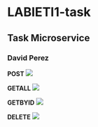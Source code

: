 # LABIETI1-task


## Task Microservice
### David Perez

**POST**
![](https://github.com/DavidPZ666/LABIETI1-task/blob/master/img/postman%20post.jpg)

**GETALL**
![](https://github.com/DavidPZ666/LABIETI1-task/blob/master/img/postman%20getall.jpg)

**GETBYID**
![](https://github.com/DavidPZ666/LABIETI1-task/blob/master/img/postmangetbyid.jpg)

**DELETE**
![](https://github.com/DavidPZ666/LABIETI1-task/blob/master/img/postman%20delete.jpg)

